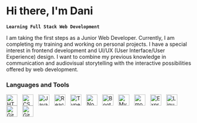# Hi there, I'm Dani

**`Learning Full Stack Web Development`**

I am taking the first steps as a Junior Web Developer. Currently, I am completing my training and working on personal projects.
I have a special interest in frontend development and UI/UX (User Interface/User Experience) design. I want to combine my previous knowledge in communication and audiovisual storytelling with the interactive possibilities offered by web development.

### Languages and Tools
<img align="left" alt="HTML" width="30px" style="padding-right:10px;" src="https://cdn.jsdelivr.net/gh/devicons/devicon/icons/html5/html5-plain.svg" />
<img align="left" alt="CSS" width="30px" style="padding-right:10px;" src="https://cdn.jsdelivr.net/gh/devicons/devicon/icons/css3/css3-plain.svg" />
<img align="left" alt="JavaScript" width="30px" style="padding-right:10px;" src="https://cdn.jsdelivr.net/gh/devicons/devicon/icons/javascript/javascript-plain.svg" />
<img align="left" alt="React" width="30px" style="padding-right:10px;" src="https://cdn.jsdelivr.net/gh/devicons/devicon/icons/react/react-original.svg" />
<img align="left" alt="TypeScript" width="30px" style="padding-right:10px;" src="https://cdn.jsdelivr.net/gh/devicons/devicon/icons/typescript/typescript-plain.svg" />
<img align="left" alt="NodeJS" width="30px" style="padding-right:10px;" src="https://cdn.jsdelivr.net/gh/devicons/devicon/icons/nodejs/nodejs-original.svg" />
<img align="left" alt="Bootstrap" width="30px" style="padding-right:10px;" src="https://cdn.jsdelivr.net/gh/devicons/devicon/icons/bootstrap/bootstrap-original.svg"/>
<img align="left" alt="MySQL" width="30px" style="padding-right:10px;" 
src="https://cdn.jsdelivr.net/gh/devicons/devicon/icons/mysql/mysql-original.svg"/>
<img align="left" alt="mongoDB" width="30px" style="padding-right:10px;" 
src="https://cdn.jsdelivr.net/gh/devicons/devicon/icons/mongodb/mongodb-original.svg"/>
<img align="left" alt="Express" width="30px" style="padding-right:10px;" 
src="https://cdn.jsdelivr.net/gh/devicons/devicon/icons/express/express-original.svg"/>
<img align="left" alt="Linux" width="30px" style="padding-right:10px;" src="https://cdn.jsdelivr.net/gh/devicons/devicon/icons/linux/linux-original.svg" />
<img align="left" alt="Git" width="30px" style="padding-right:10px;" src="https://cdn.jsdelivr.net/gh/devicons/devicon/icons/git/git-original.svg" />
<img align="left" alt="GitHub" width="30px" style="padding-right:10px;" src="https://cdn.jsdelivr.net/gh/devicons/devicon/icons/github/github-original.svg" />

<br />

#
